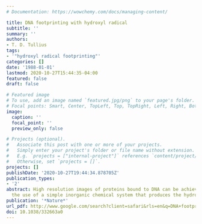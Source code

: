 ```yaml
---
# Documentation: https://wowchemy.com/docs/managing-content/

title: DNA footprinting with hydroxyl radical
subtitle: ''
summary: ''
authors:
- T. D. Tullius
tags:
- '"hydroxyl radical footprinting"'
categories: []
date: '1988-01-01'
lastmod: 2020-10-27T15:44:35-04:00
featured: false
draft: false

# Featured image
# To use, add an image named `featured.jpg/png` to your page's folder.
# Focal points: Smart, Center, TopLeft, Top, TopRight, Left, Right, BottomLeft, Bottom, BottomRight.
image:
  caption: ''
  focal_point: ''
  preview_only: false

# Projects (optional).
#   Associate this post with one or more of your projects.
#   Simply enter your project's folder or file name without extension.
#   E.g. `projects = ["internal-project"]` references `content/project/deep-learning/index.md`.
#   Otherwise, set `projects = []`.
projects: []
publishDate: '2020-10-27T19:44:34.878705Z'
publication_types:
- '2'
abstract: High resolution images of proteins bound to DNA can be achieved through
  the use of a simple inorganic chemical system that produces the hydroxyl radical.
publication: '*Nature*'
url_pdf: http://www.google.com/search?client=safari&rls=en&q=DNA+footprinting+with+hydroxyl+radical&ie=UTF-8&oe=UTF-8
doi: 10.1038/332663a0
---
```

